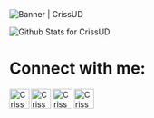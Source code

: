 <img alt="Banner | CrissUD" src="https://i.imgur.com/94PNhoZ.gif" />

![Github Stats for CrissUD](https://github-readme-stats.vercel.app/api?username=CrissUD&show_icons=true&hide_border=true&title_color=6CA0FF&icon_color=6CA0FF&bg_color=ffffff)

# Connect with me:
[<img align="left" alt="CrissUD | GMail" width="35px" src="https://i.imgur.com/YQSSJe5.png" />][gmail]

[<img align="left" alt="CrissUD | Facebook" width="35px" src="https://i.imgur.com/8cIERD9.png" />][facebook]

[<img align="left" alt="CrissUD | Youtube" width="35px" src="https://i.imgur.com/8tSdeCe.png" />][youtube]

[<img align="left" alt="CrissUD | Instagram" width="35px" src="https://i.imgur.com/nl4qNj5.png" />][instagram]

[gmail]: mailto:cfpatinoc@correo.udistrital.edu.co?Subject=Contacto
[facebook]: https://www.facebook.com/cristian.kema
[youtube]: https://www.youtube.com/user/themetallica096
[instagram]: https://www.instagram.com/cristiankema/

<!--
**CrissUD/CrissUD** is a ✨ _special_ ✨ repository because its `README.md` (this file) appears on your GitHub profile.



Here are some ideas to get you started:

- 🔭 I’m currently working on ...
- 🌱 I’m currently learning ...
- 👯 I’m looking to collaborate on ...
- 🤔 I’m looking for help with ...
- 💬 Ask me about ...
- 📫 How to reach me: ...
- 😄 Pronouns: ...
- ⚡ Fun fact: ...
-->
